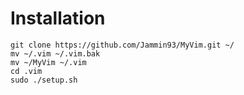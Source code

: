 # Installation

```console
git clone https://github.com/Jammin93/MyVim.git ~/
mv ~/.vim ~/.vim.bak
mv ~/MyVim ~/.vim
cd .vim
sudo ./setup.sh
```

